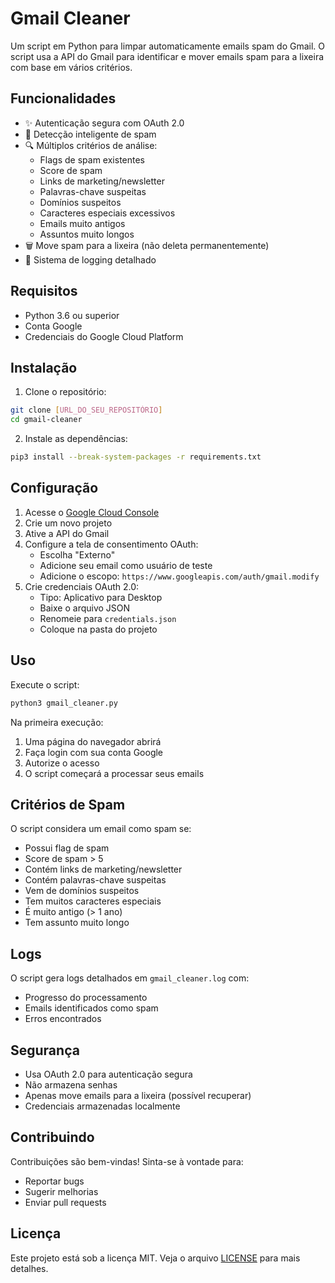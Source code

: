 # Gmail Cleaner

Um script em Python para limpar automaticamente emails spam do Gmail. O script usa a API do Gmail para identificar e mover emails spam para a lixeira com base em vários critérios.

## Funcionalidades

- ✨ Autenticação segura com OAuth 2.0
- 📧 Detecção inteligente de spam
- 🔍 Múltiplos critérios de análise:
  - Flags de spam existentes
  - Score de spam
  - Links de marketing/newsletter
  - Palavras-chave suspeitas
  - Domínios suspeitos
  - Caracteres especiais excessivos
  - Emails muito antigos
  - Assuntos muito longos
- 🗑️ Move spam para a lixeira (não deleta permanentemente)
- 📝 Sistema de logging detalhado

## Requisitos

- Python 3.6 ou superior
- Conta Google
- Credenciais do Google Cloud Platform

## Instalação

1. Clone o repositório:
```bash
git clone [URL_DO_SEU_REPOSITÓRIO]
cd gmail-cleaner
```

2. Instale as dependências:
```bash
pip3 install --break-system-packages -r requirements.txt
```

## Configuração

1. Acesse o [Google Cloud Console](https://console.cloud.google.com)
2. Crie um novo projeto
3. Ative a API do Gmail
4. Configure a tela de consentimento OAuth:
   - Escolha "Externo"
   - Adicione seu email como usuário de teste
   - Adicione o escopo: `https://www.googleapis.com/auth/gmail.modify`
5. Crie credenciais OAuth 2.0:
   - Tipo: Aplicativo para Desktop
   - Baixe o arquivo JSON
   - Renomeie para `credentials.json`
   - Coloque na pasta do projeto

## Uso

Execute o script:
```bash
python3 gmail_cleaner.py
```

Na primeira execução:
1. Uma página do navegador abrirá
2. Faça login com sua conta Google
3. Autorize o acesso
4. O script começará a processar seus emails

## Critérios de Spam

O script considera um email como spam se:
- Possui flag de spam
- Score de spam > 5
- Contém links de marketing/newsletter
- Contém palavras-chave suspeitas
- Vem de domínios suspeitos
- Tem muitos caracteres especiais
- É muito antigo (> 1 ano)
- Tem assunto muito longo

## Logs

O script gera logs detalhados em `gmail_cleaner.log` com:
- Progresso do processamento
- Emails identificados como spam
- Erros encontrados

## Segurança

- Usa OAuth 2.0 para autenticação segura
- Não armazena senhas
- Apenas move emails para a lixeira (possível recuperar)
- Credenciais armazenadas localmente

## Contribuindo

Contribuições são bem-vindas! Sinta-se à vontade para:
- Reportar bugs
- Sugerir melhorias
- Enviar pull requests

## Licença

Este projeto está sob a licença MIT. Veja o arquivo [LICENSE](LICENSE) para mais detalhes. 